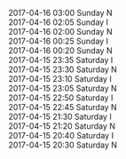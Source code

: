 2017-04-16 03:00 Sunday  N  
2017-04-16 02:05 Sunday  I  
2017-04-16 02:00 Sunday  N  
2017-04-16 00:25 Sunday  I  
2017-04-16 00:20 Sunday  N  
2017-04-15 23:35 Saturday  I  
2017-04-15 23:30 Saturday  N  
2017-04-15 23:10 Saturday  I  
2017-04-15 23:05 Saturday  N  
2017-04-15 22:50 Saturday  I  
2017-04-15 22:45 Saturday  N  
2017-04-15 21:30 Saturday  I  
2017-04-15 21:20 Saturday  N  
2017-04-15 20:40 Saturday  I  
2017-04-15 20:30 Saturday  N  
